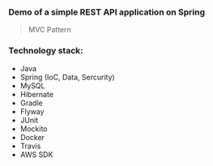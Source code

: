
### Demo of a simple REST API application on Spring
>
> MVC Pattern

### Technology stack:
+ Java
+ Spring (IoC, Data, Sercurity)
+ MySQL
+ Hibernate
+ Gradle
+ Flyway
+ JUnit
+ Mockito
+ Docker
+ Travis
+ AWS SDK
